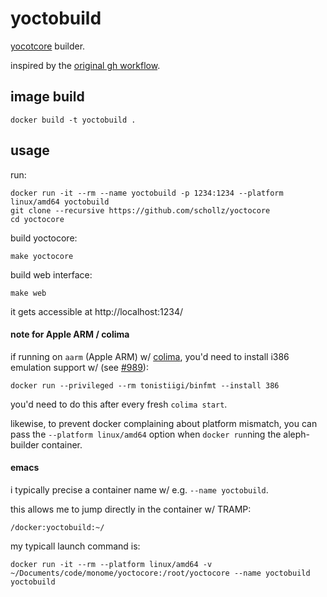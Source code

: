 # yoctobuild

[yocotcore](https://github.com/schollz/yoctocore) builder.

inspired by the [original gh workflow](https://github.com/schollz/yoctocore/blob/main/.github/workflows/build.yml).


## image build

    docker build -t yoctobuild .


## usage

run:

    docker run -it --rm --name yoctobuild -p 1234:1234 --platform linux/amd64 yoctobuild
    git clone --recursive https://github.com/schollz/yoctocore
    cd yoctocore

build yoctocore:

    make yoctocore

build web interface:

    make web

it gets accessible at http://localhost:1234/


#### note for Apple ARM / colima

if running on `aarm` (Apple ARM) w/ [colima](https://github.com/abiosoft/colima), you'd need to install i386 emulation support w/ (see [#989](https://github.com/abiosoft/colima/issues/989)):

    docker run --privileged --rm tonistiigi/binfmt --install 386

you'd need to do this after every fresh `colima start`.

likewise, to prevent docker complaining about platform mismatch, you can pass the `--platform linux/amd64` option when `docker run`ning the aleph-builder container.

#### emacs

i typically precise a container name w/ e.g. `--name yoctobuild`.

this allows me to jump directly in the container w/ TRAMP:

    /docker:yoctobuild:~/

my typicall launch command is:

    docker run -it --rm --platform linux/amd64 -v ~/Documents/code/monome/yoctocore:/root/yoctocore --name yoctobuild yoctobuild
